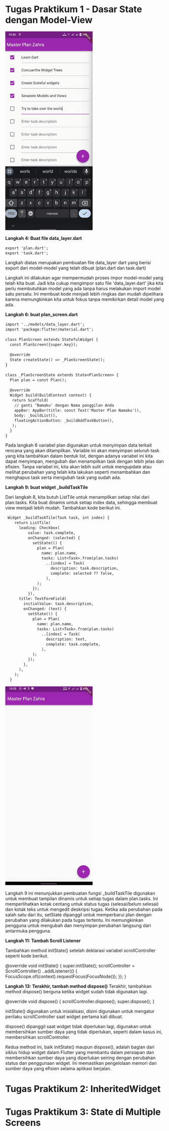# **Tugas Praktikum 1 - Dasar State dengan Model-View**

![Alt text](img\praktikum1_2.gif) 

**Langkah 4: Buat file data_layer.dart**

```
export 'plan.dart';
export 'task.dart';
```

Langkah diatas merupakan pembuatan file data_layer dart yang berisi export dari model-model yang telah dibuat (plan.dart dan task.dart)

Langkah ini dilakukan agar mempermudah proses impor model-model yang telah kita buat. Jadi kita cukup mengimpor satu file 'data_layer.dart' jika kita perlu membutuhkan model yang ada tanpa harus melakukan import model satu persatu. Ini membuat kode menjadi lebih ringkas dan mudah dipelihara karena memungkinkan kita untuk fokus tanpa memikirkan detail model yang ada.


**Langkah 6: buat plan_screen.dart**

```
import '../models/data_layer.dart';
import 'package:flutter/material.dart';

class PlanScreen extends StatefulWidget {
  const PlanScreen({super.key});

  @override
  State createState() => _PlanScreenState();
}

class _PlanScreenState extends State<PlanScreen> {
  Plan plan = const Plan();

  @override
  Widget build(BuildContext context) {
   return Scaffold(
    // ganti ‘Namaku' dengan Nama panggilan Anda
    appBar: AppBar(title: const Text('Master Plan Namaku')),
    body: _buildList(),
    floatingActionButton: _buildAddTaskButton(),
   );
  }
}
```
Pada langkah 6 variabel plan digunakan untuk menyimpan data terkait rencana yang akan ditampilkan. Variable ini akan menyimpan seluruh task yang kita tambahkan dalam bentuk list, dengan adanya variabel ini kita dapat menyimpan, mengubah dan menampilkan task dengan lebih jelas dan efisien. Tanpa variabel ini, kita akan lebih sulit untuk mengupdate atau melihat perubahan yang telah kita lakukan seperti menambahkan dan menghapus task serta mengubah task yang sudah ada.


**Langkah 9: buat widget _buildTaskTile**

Dari langkah 8, kita butuh ListTile untuk menampilkan setiap nilai dari plan.tasks. Kita buat dinamis untuk setiap index data, sehingga membuat view menjadi lebih mudah. Tambahkan kode berikut ini.
```
 Widget _buildTaskTile(Task task, int index) {
    return ListTile(
      leading: Checkbox(
          value: task.complete,
          onChanged: (selected) {
            setState(() {
              plan = Plan(
                name: plan.name,
                tasks: List<Task>.from(plan.tasks)
                  ..[index] = Task(
                    description: task.description,
                    complete: selected ?? false,
                  ),
              );
            });
          }),
      title: TextFormField(
        initialValue: task.description,
        onChanged: (text) {
          setState(() {
            plan = Plan(
              name: plan.name,
              tasks: List<Task>.from(plan.tasks)
                ..[index] = Task(
                  description: text,
                  complete: task.complete,
                ),
            );
          });
        },
      ),
    );
  }

 ``` 
![Alt text](img\praktikum1.gif) 

Langkah 9 ini menunjukkan pembuatan fungsi _buildTaskTile digunakan untuk membuat tampilan dinamis untuk setiap tugas dalam plan.tasks. Ini memperlihatkan kotak centang untuk status tugas (selesai/belum selesai) dan kotak teks untuk mengedit deskripsi tugas. Ketika ada perubahan pada salah satu dari itu, setState dipanggil untuk memperbarui plan dengan perubahan yang dilakukan pada tugas tertentu. Ini memungkinkan pengguna untuk mengubah dan menyimpan perubahan langsung dari antarmuka pengguna.

**Langkah 11: Tambah Scroll Listener**

Tambahkan method initState() setelah deklarasi variabel scrollController seperti kode berikut.

@override
void initState() {
  super.initState();
  scrollController = ScrollController()
    ..addListener(() {
      FocusScope.of(context).requestFocus(FocusNode());
    });
}

**Langkah 13: Terakhir, tambah method dispose()**
Terakhir, tambahkan method dispose() berguna ketika widget sudah tidak digunakan lagi.

@override
void dispose() {
  scrollController.dispose();
  super.dispose();
}

initState() digunakan untuk inisialisasi, disini digunakan untuk mengatur perilaku scrollController saat widget pertama kali dibuat.

dispose() dipanggil saat widget tidak diperlukan lagi, digunakan untuk membersihkan sumber daya yang tidak diperlukan, seperti dalam kasus ini, membersihkan scrollController.

Kedua method ini, baik initState() maupun dispose(), adalah bagian dari siklus hidup widget dalam Flutter yang membantu dalam persiapan dan membersihkan sumber daya yang diperlukan seiring dengan perubahan status dan penggunaan widget. Ini memastikan pengelolaan memori dan sumber daya yang efisien selama aplikasi berjalan.

# **Tugas Praktikum 2: InheritedWidget**



# **Tugas Praktikum 3: State di Multiple Screens**